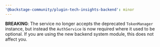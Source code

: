 ```yaml
---
'@backstage-community/plugin-tech-insights-backend': minor
---
```


**BREAKING**: The service no longer accepts the deprecated `TokenManager` instance, but instead the `AuthService` is now required where it used to be optional. If you are using the new backend system module, this does not affect you.
